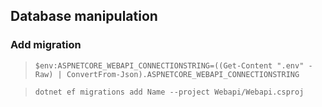 ## Database manipulation

### Add migration

> `$env:ASPNETCORE_WEBAPI_CONNECTIONSTRING=((Get-Content ".env" -Raw) | ConvertFrom-Json).ASPNETCORE_WEBAPI_CONNECTIONSTRING`

> `dotnet ef migrations add Name --project Webapi/Webapi.csproj`
